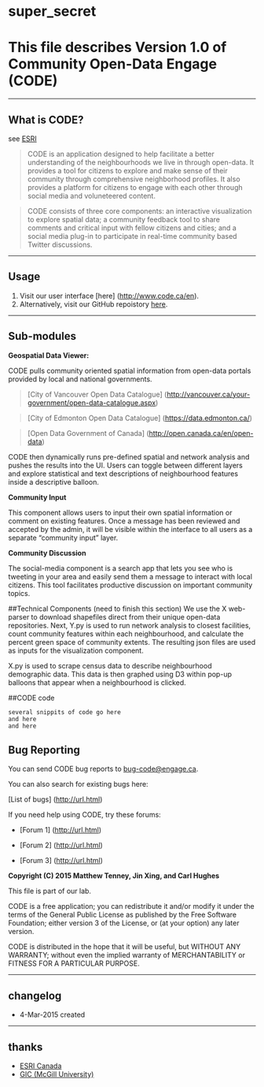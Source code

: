 # super_secret
# This file describes Version 1.0 of Community Open-Data Engage (CODE)

----
## What is CODE?
see [ESRI](http://www.esri.ca/en)

> CODE is an application designed to help facilitate a better understanding of the neighbourhoods we live in through open-data. It provides a tool for citizens to explore and make sense of their community through comprehensive neighborhood profiles. It also provides a platform for citizens to engage with each other through social media and voluneteered content. 

> CODE consists of three core components: an interactive visualization to explore spatial data; a community feedback tool to share comments and critical input with fellow citizens and cities; and a social media plug-in to participate in real-time community based Twitter discussions.

----
## Usage
1. Visit our user interface [here] (http://www.code.ca/en).
2. Alternatively, visit our GitHub repoistory [here](https://github.com/terratenney/super_secret).

----
## Sub-modules

**Geospatial Data Viewer:**

CODE pulls community oriented spatial information from open-data portals provided by local and national governments.

>[City of Vancouver Open Data Catalogue] (http://vancouver.ca/your-government/open-data-catalogue.aspx)

>[City of Edmonton Open Data Catalogue] (https://data.edmonton.ca/)

>[Open Data Government of Canada] (http://open.canada.ca/en/open-data)

CODE then dynamically runs pre-defined spatial and network analysis and pushes the results into the UI. Users can toggle between different layers and explore statistical and text descriptions of neighbourhood features inside a descriptive balloon.

**Community Input**

This component allows users to input their own spatial information or comment on existing features. Once a message has been reviewed and accepted by the admin, it will be visible within the interface to all users as a separate “community input” layer.

**Community Discussion**

The social-media component is a search app that lets you see who is tweeting in your area and easily send them a message to interact with local citizens. This tool facilitates productive discussion on important community topics.

##Technical Components (need to finish this section)
We use the X web-parser to download shapefiles direct from their unique open-data repositories. Next, Y.py is used to run network analysis to closest facilities, count community features within each neighbourhood, and calculate the percent green space of community extents. The resulting json files are used as inputs for the visualization component.

X.py is used to scrape census data to describe neighbourhood demographic data. This data is then graphed using D3 within pop-up balloons that appear when a neighbourhood is clicked.


##CODE code

    several snippits of code go here
    and here
    and here

## Bug Reporting

You can send CODE bug reports to <bug-code@engage.ca>.

You can also search for existing bugs here:

  [List of bugs] (http://url.html)

If you need help using CODE, try these forums:

  * [Forum 1] (http://url.html)

  * [Forum 2] (http://url.html)
  * [Forum 3] (http://url.html)


**Copyright (C) 2015 Matthew Tenney, Jin Xing, and Carl Hughes**

This file is part of our lab.

CODE is a free application; you can redistribute it and/or modify it under the terms of the General Public License as published by the Free Software
Foundation; either version 3 of the License, or (at your option) any later
version.

CODE is distributed in the hope that it will be useful, but WITHOUT ANY
WARRANTY; without even the implied warranty of MERCHANTABILITY or FITNESS FOR
A PARTICULAR PURPOSE.

----
## changelog
* 4-Mar-2015 created

----
## thanks
* [ESRI Canada](http://www.esri.ca/en)
* [GIC (McGill University)](http://gic.geog.mcgill.ca/)

